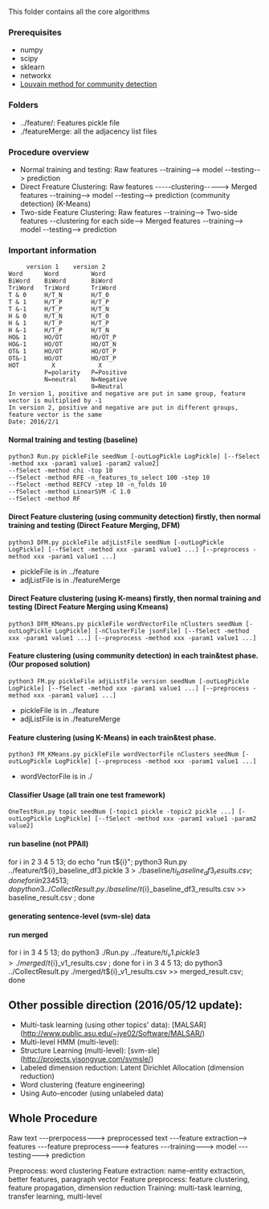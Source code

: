 
This folder contains all the core algorithms 

### Prerequisites 
* numpy
* scipy
* sklearn
* networkx 
* [Louvain method for community detection](https://bitbucket.org/taynaud/python-louvain)

### Folders
* ../feature/: Features pickle file 
* ./featureMerge: all the adjacency list files 

### Procedure overview
* Normal training and testing: Raw features --training--> model --testing--> prediction
* Direct Freature Clustering: Raw features -----clustering-----> Merged features --training--> model --testing--> prediction
					  (community detection)
					  (K-Means)
* Two-side Feature Clustering: Raw features --training--> Two-side features --clustering for each side--> Merged features --training--> model --testing--> prediction


### Important information
         version 1    version 2
    Word      Word         Word
    BiWord    BiWord       BiWord
    TriWord   TriWord      TriWord
    T & 0     H/T_N        H/T_0
    T & 1     H/T_P        H/T_P
    T &-1     H/T_P        H/T_N
    H & 0     H/T_N        H/T_0
    H & 1     H/T_P        H/T_P
    H &-1     H/T_P        H/T_N
    HO& 1     HO/OT        HO/OT_P
    HO&-1     HO/OT        HO/OT_N
    OT& 1     HO/OT        HO/OT_P
    OT&-1     HO/OT        HO/OT_P
    HOT         X            X
              P=polarity   P=Positive
              N=neutral    N=Negative
                           0=Neutral
    In version 1, positive and negative are put in same group, feature vector is multiplied by -1
    In version 2, positive and negative are put in different groups, feature vector is the same
    Date: 2016/2/1

#### Normal training and testing (baseline)
    python3 Run.py pickleFile seedNum [-outLogPickle LogPickle] [--fSelect -method xxx -param1 value1 -param2 value2]
    --fSelect -method chi -top 10
    --fSelect -method RFE -n_features_to_select 100 -step 10 
    --fSelect -method REFCV -step 10 -n_folds 10
    --fSelect -method LinearSVM -C 1.0
    --fSelect -method RF

#### Direct Feature clustering (using community detection) firstly, then normal training and testing (Direct Feature Merging, DFM)
    python3 DFM.py pickleFile adjListFile seedNum [-outLogPickle LogPickle] [--fSelect -method xxx -param1 value1 ...] [--preprocess -method xxx -param1 value1 ...]
    
* pickleFile is in ../feature
* adjListFile is in ./featureMerge

#### Direct Feature clustering (using K-means) firstly, then normal training and testing (Direct Feature Merging using Kmeans)
    python3 DFM_KMeans.py pickleFile wordVectorFile nClusters seedNum [-outLogPickle LogPickle] [-nClusterFile jsonFile] [--fSelect -method xxx -param1 value1 ...] [--preprocess -method xxx -param1 value1 ...]

#### Feature clustering (using community detection) in each train&test phase. (Our proposed solution)
    python3 FM.py pickleFile adjListFile version seedNum [-outLogPickle LogPickle] [--fSelect -method xxx -param1 value1 ...] [--preprocess -method xxx -param1 value1 ...]

* pickleFile is in ../feature
* adjListFile is in ./featureMerge

#### Feature clustering (using K-Means) in each train&test phase.
    python3 FM_KMeans.py pickleFile wordVectorFile nClusters seedNum [-outLogPickle LogPickle] [--preprocess -method xxx -param1 value1 ...]

* wordVectorFile is in ./

#### Classifier Usage (all train one test framework)
    OneTestRun.py topic seedNum [-topic1 pickle -topic2 pickle ...] [-outLogPickle LogPickle] [--fSelect -method xxx -param1 value1 -param2 value2]
    

#### run baseline (not PPAll)
for i in 2 3 4 5 13; do echo "run t${i}"; python3 Run.py ../feature/t${i}_baseline_df3.pickle 3 > ./baseline/t${i}_baseline_df3_results.csv; done
for i in 2 3 4 5 13; do python3 ../CollectResult.py ./baseline/t${i}_baseline_df3_results.csv >> baseline_result.csv ; done

#### generating sentence-level (svm-sle) data


#### run merged
for i in 3 4 5 13; do python3 ./Run.py ../feature/t${i}_v1.pickle 3 > ./merged/t${i}_v1_results.csv ; done
for i in 3 4 5 13; do python3 ../CollectResult.py ./merged/t${i}_v1_results.csv >> merged_result.csv; done


## Other possible direction (2016/05/12 update):
* Multi-task learning (using other topics' data): [MALSAR] (http://www.public.asu.edu/~jye02/Software/MALSAR/)
* Multi-level HMM (multi-level): 
* Structure Learning (multi-level): [svm-sle] (http://projects.yisongyue.com/svmsle/)  
* Labeled dimension reduction: Latent Dirichlet Allocation (dimension reduction)
* Word clustering (feature engineering)
* Using Auto-encoder (using unlabeled data)


## Whole Procedure
Raw text ---prerpocess---> preprocessed text ---feature extraction--> features ---feature preprocess---> features ---training---> model ---testing---> prediction

Preprocess: word clustering
Feature extraction: name-entity extraction, better features, paragraph vector
Feature preprocess: feature clustering, feature propagation, dimension reduction
Training: multi-task learning, transfer learning, multi-level 

